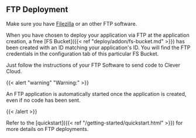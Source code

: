 ## FTP Deployment

Make sure you have [Filezilla](https://filezilla-project.org/) or an other FTP software.

When you have chosen to deploy your application via FTP at the application creation, a free [FS Bucket]({{< ref "deploy/addon/fs-bucket.md" >}}) has been created with an ID matching your application's ID. You will find the FTP credentials in the configuration tab of this particular FS Bucket.

Just follow the instructions of your FTP Software to send code to Clever Cloud.

{{< alert "warning" "Warning:" >}}
<p>An FTP application is automatically started once the application is created, even if no code has been sent.</p>
{{< /alert >}}

Refer to the [quickstart]({{< ref "/getting-started/quickstart.html" >}}) for more details on FTP deployments.

